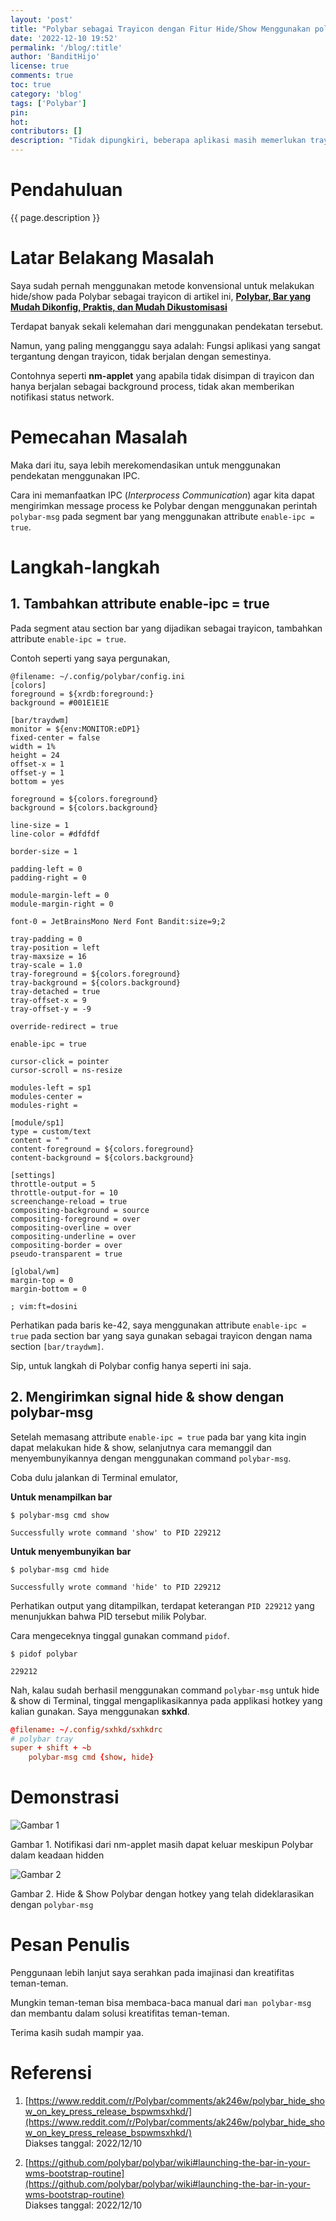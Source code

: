 ```yaml
---
layout: 'post'
title: "Polybar sebagai Trayicon dengan Fitur Hide/Show Menggunakan polybar-msg"
date: '2022-12-10 19:52'
permalink: '/blog/:title'
author: 'BanditHijo'
license: true
comments: true
toc: true
category: 'blog'
tags: ['Polybar']
pin:
hot:
contributors: []
description: "Tidak dipungkiri, beberapa aplikasi masih memerlukan trayicon. Bahkan ada beberapa aplikasi yang tidak dapat berjalan apabila tidak terdapat tempat untuk meletakkan trayicon. Untuk beberapa Window Manager yang tidak memiliki Bar yang menyediakan trayicon, kita dapat memanfaatkan Polybar sebagai tempat menyimpan trayicon."
---
```


# Pendahuluan

{{ page.description }}

# Latar Belakang Masalah

Saya sudah pernah menggunakan metode konvensional untuk melakukan hide/show pada Polybar sebagai trayicon di artikel ini, [**Polybar, Bar yang Mudah Dikonfig, Praktis, dan Mudah Dikustomisasi**](/blog/polybar-mudah-dikonfig-dan-praktis#showhide-bar-untuk-trayicon-konvensional)

Terdapat banyak sekali kelemahan dari menggunakan pendekatan tersebut.

Namun, yang paling mengganggu saya adalah: Fungsi aplikasi yang sangat tergantung dengan trayicon, tidak berjalan dengan semestinya.

Contohnya seperti **nm-applet** yang apabila tidak disimpan di trayicon dan hanya berjalan sebagai background process, tidak akan memberikan notifikasi status network.

# Pemecahan Masalah

Maka dari itu, saya lebih merekomendasikan untuk menggunakan pendekatan menggunakan IPC.

Cara ini memanfaatkan IPC (*Interprocess Communication*) agar kita dapat mengirimkan message process ke Polybar dengan menggunakan perintah `polybar-msg` pada segment bar yang menggunakan attribute `enable-ipc = true`.

# Langkah-langkah

## 1. Tambahkan attribute enable-ipc = true

Pada segment atau section bar yang dijadikan sebagai trayicon, tambahkan attribute `enable-ipc = true`.

Contoh seperti yang saya pergunakan,

```dosini
@filename: ~/.config/polybar/config.ini
[colors]
foreground = ${xrdb:foreground:}
background = #001E1E1E

[bar/traydwm]
monitor = ${env:MONITOR:eDP1}
fixed-center = false
width = 1%
height = 24
offset-x = 1
offset-y = 1
bottom = yes

foreground = ${colors.foreground}
background = ${colors.background}

line-size = 1
line-color = #dfdfdf

border-size = 1

padding-left = 0
padding-right = 0

module-margin-left = 0
module-margin-right = 0

font-0 = JetBrainsMono Nerd Font Bandit:size=9;2

tray-padding = 0
tray-position = left
tray-maxsize = 16
tray-scale = 1.0
tray-foreground = ${colors.foreground}
tray-background = ${colors.background}
tray-detached = true
tray-offset-x = 9
tray-offset-y = -9

override-redirect = true

enable-ipc = true

cursor-click = pointer
cursor-scroll = ns-resize

modules-left = sp1
modules-center =
modules-right =

[module/sp1]
type = custom/text
content = " "
content-foreground = ${colors.foreground}
content-background = ${colors.background}

[settings]
throttle-output = 5
throttle-output-for = 10
screenchange-reload = true
compositing-background = source
compositing-foreground = over
compositing-overline = over
compositing-underline = over
compositing-border = over
pseudo-transparent = true

[global/wm]
margin-top = 0
margin-bottom = 0

; vim:ft=dosini
```

Perhatikan pada baris ke-42, saya menggunakan attribute `enable-ipc = true` pada section bar yang saya gunakan sebagai trayicon dengan nama section `[bar/traydwm]`.

Sip, untuk langkah di Polybar config hanya seperti ini saja.

## 2. Mengirimkan signal hide & show dengan polybar-msg

Setelah memasang attribute `enable-ipc = true` pada bar yang kita ingin dapat melakukan hide & show, selanjutnya cara memanggil dan menyembunyikannya dengan menggunakan command `polybar-msg`.

Coba dulu jalankan di Terminal emulator,

**Untuk menampilkan bar**

```
$ polybar-msg cmd show
```

```
Successfully wrote command 'show' to PID 229212
```

**Untuk menyembunyikan bar**

```
$ polybar-msg cmd hide
```

```
Successfully wrote command 'hide' to PID 229212
```

Perhatikan output yang ditampilkan, terdapat keterangan `PID 229212` yang menunjukkan bahwa PID tersebut milik Polybar.

Cara mengeceknya tinggal gunakan command `pidof`.

```
$ pidof polybar
```

```
229212
```

Nah, kalau sudah berhasil menggunakan command `polybar-msg` untuk hide & show di Terminal, tinggal mengaplikasikannya pada applikasi hotkey yang kalian gunakan. Saya menggunakan **sxhkd**.

```conf
@filename: ~/.config/sxhkd/sxhkdrc
# polybar tray
super + shift + ~b
    polybar-msg cmd {show, hide}
```

# Demonstrasi

![Gambar 1](/assets/images/posts/2022/2022-12-10-01-gambar-01.gif)

Gambar 1. Notifikasi dari nm-applet masih dapat keluar meskipun Polybar dalam keadaan hidden

![Gambar 2](/assets/images/posts/2022/2022-12-10-01-gambar-02.gif)

Gambar 2. Hide & Show Polybar dengan hotkey yang telah dideklarasikan dengan `polybar-msg`


# Pesan Penulis

Penggunaan lebih lanjut saya serahkan pada imajinasi dan kreatifitas teman-teman.

Mungkin teman-teman bisa membaca-baca manual dari `man polybar-msg` dan membantu dalam solusi kreatifitas teman-teman.

Terima kasih sudah mampir yaa.


# Referensi

1. [https://www.reddit.com/r/Polybar/comments/ak246w/polybar_hide_show_on_key_press_release_bspwmsxhkd/](https://www.reddit.com/r/Polybar/comments/ak246w/polybar_hide_show_on_key_press_release_bspwmsxhkd/)
<br>Diakses tanggal: 2022/12/10

1. [https://github.com/polybar/polybar/wiki#launching-the-bar-in-your-wms-bootstrap-routine](https://github.com/polybar/polybar/wiki#launching-the-bar-in-your-wms-bootstrap-routine)
<br>Diakses tanggal: 2022/12/10
